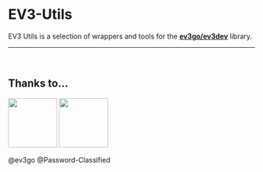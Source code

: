 # EV3-Utils

EV3 Utils is a selection of wrappers and tools for the <a href="https://github.com/ev3go/ev3dev"><b>ev3go/ev3dev</b></a> library.

---

<br>

## Thanks to...

<img src="https://avatars.githubusercontent.com/ev3go" width="100">

<img src="https://avatars.githubusercontent.com/password-classified" width="100">

@ev3go
@Password-Classified